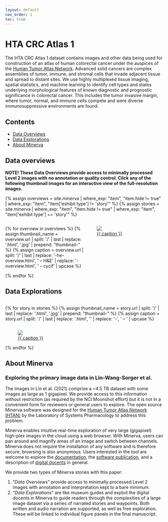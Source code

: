 ```yaml
---
layout: default
nav_order: 1
toc: true
---
```


# HTA CRC Atlas 1

The HTA CRC Atlas 1 dataset contains images and other data being used for
construction of an atlas of human colorectal cancer under the auspices of the
[Human Tumor Atlas Network](https://humantumoratlas.org/). Advanced solid
cancers are complex assemblies of tumor, immune, and stromal cells that invade
adjacent tissue and spread to distant sites. We use highly multiplexed tissue
imaging, spatial statistics, and machine learning to identify cell types and
states underlying morphological features of known diagnostic and prognostic
significance in colorectal cancer. This includes the tumor invasive margin,
where tumor, normal, and immune cells compete and were diverse immunosuppressive
environments are found.

## Contents
* [Data Overviews](#data-overviews)
* [Data Explorations](#data-explorations)
* [About Minerva](#about-minerva)


## Data overviews

**NOTE! These Data Overviews provide access to minimally processed
Level 2 images with no annotation or quality control. Click any of the
following thumbnail images for an interactive view of the
full-resolution images.**

{% 
    assign overviews = site.minerva 
    | where_exp: "item", "item.hide != true"
    | where_exp: "item", "item['exhibit type'] != 'story'"
%}
{% 
    assign stories = site.minerva 
    | where_exp: "item", "item.hide != true"
    | where_exp: "item", "item['exhibit type'] == 'story'"
%}

<div style="display: grid; grid-template-columns: repeat(auto-fit, minmax(250px, 1fr));">

{% for overview in overviews %}
{% assign thumbnail_name = overview.url 
    | split: '/' 
    | last
    | replace: '.html', '.jpg'
    | prepend: "thumbnail-"
%}
{% assign caption = 
    overview.url 
    | split: '/' 
    | last
    | replace: '-he-overview.html', ' – H&E'
    | replace: '-overview.html', ' – cycif'
    | upcase
%}
<figure class="figure-story">
    <a href="{{ overview.url | prepend: site.baseurl }}">
        <img src="{{ site.baseurl }}/images/{{ thumbnail_name }}">
        <figcaption>{{ caption }}</figcaption>
    </a>
</figure>
{% endfor %}

</div>


## Data Explorations

<div style="display: grid; grid-template-columns: repeat(auto-fit, minmax(350px, 1fr));">

{% for story in stories %}
{% assign thumbnail_name = story.url 
    | split: '/' 
    | last
    | replace: '.html', '.jpg'
    | prepend: "thumbnail-"
%}
{% assign caption = 
    story.url 
    | split: '/' 
    | last
    | replace: '.html', ''
    | replace: '-', ' – '
    | upcase
%}
<figure class="figure-story">
    <a href="{{ overview.url | prepend: site.baseurl }}">
        <img src="{{ site.baseurl }}/images/{{ thumbnail_name }}">
        <figcaption>{{ caption }}</figcaption>
    </a>
</figure>
{% endfor %}

</div>


## About Minerva
### Exploring the primary image data in Lin-Wang-Sorger et al.

The images in Lin et al. (2021) comprise a ~4.5 TB dataset with some images as
large as 1 gigapixel.  We provide access to this information without restriction
(as required by the NCI Moonshot effort) but it is not in a convenient form for
reviewers or general users to explore. The open source Minerva software was
designed for the [Human Tumor Atlas Network
(HTAN)](https://humantumoratlas.org/) by the Laboratory of Systems Pharmacology
to address this problem.

Minerva enables intuitive real-time exploration of very large (gigapixel)
high-plex images in the cloud using a web browser. With Minerva, users can pan
around and magnify areas of an image and switch between channels. Minerva does
not require the installation of any software and is therefore secure; browsing
is also anonymous. Users interested in the tool are welcome to explore the
[documentation](https://github.com/labsyspharm/minerva-story/wiki), the
[software publication](https://joss.theoj.org/papers/10.21105/joss.02579), and a
description of [digital
docents](https://www.biorxiv.org/content/10.1101/2020.03.27.001834v2) in
general.

We provide two types of Minerva stories with this paper:

1. “*Data Overviews*” provide access to minimally processed Level 2 images with
   annotation and interpretation kept to a bare minimum.
2. “*Data Explorations*” are like museum guides and exploit the digital docents
   in Minerva to guide readers through the complexities of a large image dataset
   via a series of narrated stories and waypoints. Both written and audio
   narration are supported, as well as free exploration. These will be linked to
   individual figure panels in the final manuscript.
